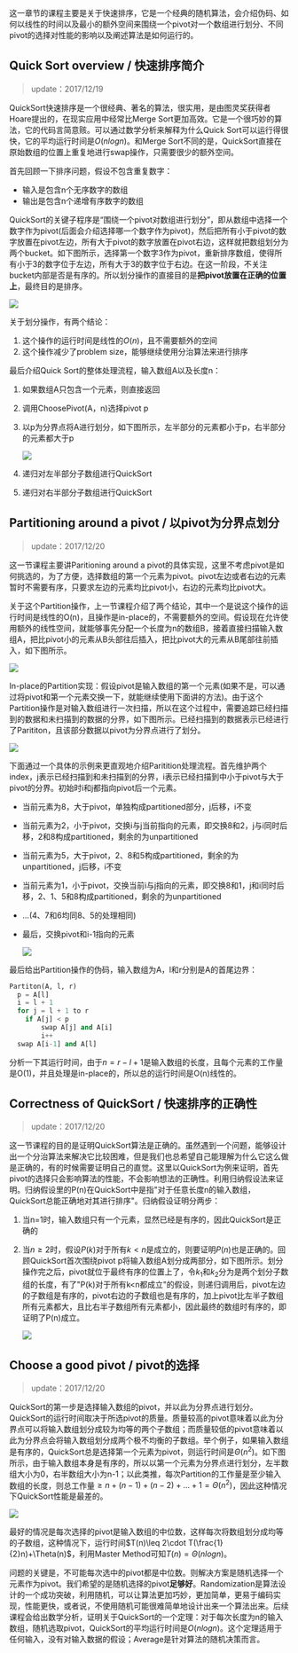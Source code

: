 这一章节的课程主要是关于快速排序，它是一个经典的随机算法，会介绍伪码、如何以线性的时间以及最小的额外空间来围绕一个pivot对一个数组进行划分、不同pivot的选择对性能的影响以及阐述算法是如何运行的。

## Quick Sort overview / 快速排序简介

> update：2017/12/19

QuickSort快速排序是一个很经典、著名的算法，很实用，是由图灵奖获得者Hoare提出的，在现实应用中经常比Merge Sort更加高效。它是一个很巧妙的算法，它的代码言简意赅。可以通过数学分析来解释为什么Quick Sort可以运行得很快，它的平均运行时间是$O(nlogn)$。和Merge Sort不同的是，QuickSort直接在原始数组的位置上重复地进行swap操作，只需要很少的额外空间。

首先回顾一下排序问题，假设不包含重复数字：

- 输入是包含n个无序数字的数组
- 输出是包含n个递增有序数字的数组

QuickSort的关键子程序是“围绕一个pivot对数组进行划分”，即从数组中选择一个数字作为pivot(后面会介绍选择哪一个数字作为pivot)，然后把所有小于pivot的数字放置在pivot左边，所有大于pivot的数字放置在pivot右边，这样就把数组划分为两个bucket。如下图所示，选择第一个数字3作为pivot，重新排序数组，使得所有小于3的数字位于左边，所有大于3的数字位于右边。在这一阶段，不关注bucket内部是否是有序的。所以划分操作的直接目的是**把pivot放置在正确的位置上**，最终目的是排序。

![](http://7xwggp.com1.z0.glb.clouddn.com/pivot.png)

关于划分操作，有两个结论：

1. 这个操作的运行时间是线性的$O(n)$，且不需要额外的空间
2. 这个操作减少了problem size，能够继续使用分治算法来进行排序

最后介绍Quick Sort的整体处理流程，输入数组A以及长度n：
1. 如果数组A只包含一个元素，则直接返回

2. 调用ChoosePivot(A，n)选择pivot p

3. 以p为分界点将A进行划分，如下图所示，左半部分的元素都小于p，右半部分的元素都大于p

   ![](http://7xwggp.com1.z0.glb.clouddn.com/partition.png)

4. 递归对左半部分子数组进行QuickSort

5. 递归对右半部分子数组进行QuickSort


## Partitioning around a pivot / 以pivot为分界点划分

> update：2017/12/20

这一节课程主要讲Paritioning around a pivot的具体实现，这里不考虑pivot是如何挑选的，为了方便，选择数组的第一个元素为pivot。pivot左边或者右边的元素暂时不需要有序，只要求左边的元素均比pivot小，右边的元素均比pivot大。

关于这个Partition操作，上一节课程介绍了两个结论，其中一个是说这个操作的运行时间是线性的O(n)，且操作是in-place的，不需要额外的空间。假设现在允许使用额外的线性空间，就能够事先分配一个长度为n的数组B，接着直接扫描输入数组A，把比pivot小的元素从B头部往后插入，把比pivot大的元素从B尾部往前插入，如下图所示。

![](http://7xwggp.com1.z0.glb.clouddn.com/non-in-place.png)

In-place的Partition实现：假设pivot是输入数组的第一个元素(如果不是，可以通过将pivot和第一个元素交换一下，就能继续使用下面讲的方法)。由于这个Partition操作是对输入数组进行一次扫描，所以在这个过程中，需要追踪已经扫描到的数据和未扫描到的数据的分界，如下图所示。已经扫描到的数据表示已经进行了Parititon，且该部分数据以pivot为分界点进行了划分。

![](http://7xwggp.com1.z0.glb.clouddn.com/high-level-idea.png)

下面通过一个具体的示例来更直观地介绍Paritition处理流程。首先维护两个index，j表示已经扫描到和未扫描到的分界，i表示已经扫描到中小于pivot与大于pivot的分界。初始时i和j都指向pivot后一个元素。

- 当前元素为8，大于pivot，单独构成partitioned部分，j后移，i不变

- 当前元素为2，小于pivot，交换i与j当前指向的元素，即交换8和2，j与i同时后移，2和8构成partitioned，剩余的为unpartitioned

- 当前元素为5，大于pivot，2、8和5构成partitioned，剩余的为unpartitioned，j后移，i不变

- 当前元素为1，小于pivot，交换当前i与j指向的元素，即交换8和1，j和i同时后移，2、1、5和8构成partitioned，剩余的为unpartitioned

- ...(4、7和6均同8、5的处理相同)

- 最后，交换pivot和i-1指向的元素

  ![](http://7xwggp.com1.z0.glb.clouddn.com/partition_example.png)

最后给出Partition操作的伪码，输入数组为A，l和r分别是A的首尾边界：

```python
Partiton(A, l, r)
  p = A[l]
  i = l + 1
  for j = l + 1 to r 
  	if A[j] < p
    	swap A[j] and A[i]
      	i++
  swap A[i-1] and A[l]
```

分析一下其运行时间，由于$n=r-l+1$是输入数组的长度，且每个元素的工作量是O(1)，并且处理是in-place的，所以总的运行时间是O(n)线性的。

## Correctness of QuickSort / 快速排序的正确性

> update：2017/12/20

这一节课程的目的是证明QuickSort算法是正确的。虽然遇到一个问题，能够设计出一个分治算法来解决它比较困难，但是我们也总希望自己能理解为什么它这么做是正确的，有的时候需要证明自己的直觉。这里以QuickSort为例来证明，首先pivot的选择只会影响算法的性能，不会影响想法的正确性。利用归纳假设法来证明。归纳假设里的P(n)在QuickSort中是指"对于任意长度n的输入数组，QuickSort总能正确地对其进行排序"。归纳假设证明分两步：

1. 当n=1时，输入数组只有一个元素，显然已经是有序的，因此QuickSort是正确的

2. 当$n\geq 2$时，假设$P(k)$对于所有$k<n$是成立的，则要证明$P(n)$也是正确的。回顾QuickSort首次围绕pivot p将输入数组A划分成两部分，如下图所示。划分操作完之后，pivot就位于最终有序的位置上了，令$k_1$和$k_2$分为是两个划分子数组的长度，有了"P(k)对于所有k<n都成立"的假设，则递归调用后，pivot左边的子数组是有序的，pivot右边的子数组也是有序的，加上pivot比左半子数组所有元素都大，且比右半子数组所有元素都小，因此最终的数组时有序的，即证明了P(n)成立。

   ![](http://7xwggp.com1.z0.glb.clouddn.com/partition.png)


##  Choose a good pivot / pivot的选择

> update：2017/12/20

QuickSort的第一步是选择输入数组的pivot，并以此为分界点进行划分。QuickSort的运行时间取决于所选pivot的质量。质量较高的pivot意味着以此为分界点可以将输入数组划分成较为均等的两个子数组；而质量较低的pivot意味着以此为分界点会将输入数组划分成两个极不均衡的子数组。举个例子，如果输入数组是有序的，QuickSort总是选择第一个元素为pivot，则运行时间是$\Theta(n^2)$。如下图所示，由于输入数组本身是有序的，所以以第一个元素为分界点进行划分，左半数组大小为0，右半数组大小为n-1；以此类推，每次Partition的工作量是至少输入数组的长度，则总工作量$\geq n+(n-1)+(n-2)+...+1=\Theta(n^2)$，因此这种情况下QuickSort性能是最差的。

![](http://7xwggp.com1.z0.glb.clouddn.com/worst_quicksort.png)

最好的情况是每次选择的pivot是输入数组的中位数，这样每次将数组划分成均等的子数组，这种情况下，运行时间$T(n)\leq 2\cdot T(\frac{1}{2}n)+\Theta(n)$，利用Master Method可知$T(n)=\Theta(nlogn)$。

问题的关键是，不可能每次选中的pivot都是中位数。则解决方案是随机选择一个元素作为pivot。我们希望的是随机选择的pivot**足够好**。Randomization是算法设计的一个成功突破，利用随机，可以让算法更加巧妙，更加简单，更易于编码实现，性能更快，或者说，不使用随机可能很难简单地设计出来一个算法出来。后续课程会给出数学分析，证明关于QuickSort的一个定理：对于每次长度为n的输入数组，随机选取pivot，QuickSort的平均运行时间是$O(nlogn)$。这个定理适用于任何输入，没有对输入数据的假设；Average是针对算法的随机决策而言。
